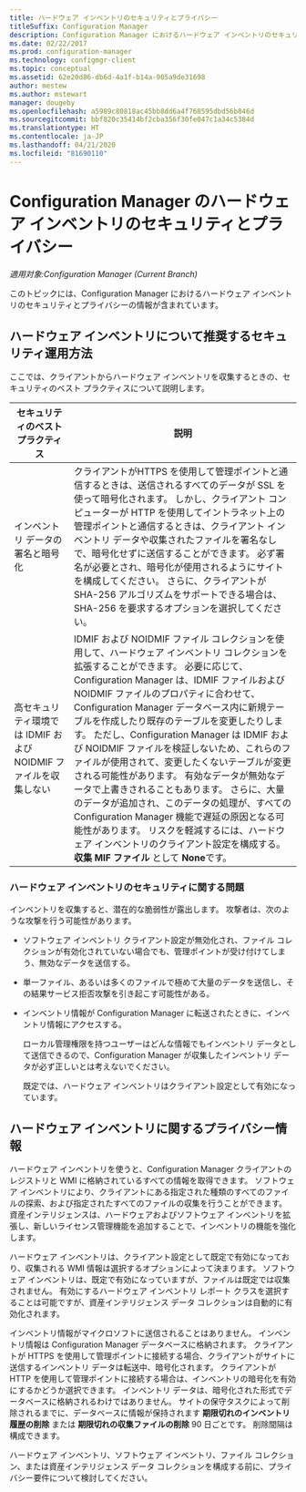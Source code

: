 ```yaml
---
title: ハードウェア インベントリのセキュリティとプライバシー
titleSuffix: Configuration Manager
description: Configuration Manager におけるハードウェア インベントリのセキュリティとプライバシーの情報を取得します。
ms.date: 02/22/2017
ms.prod: configuration-manager
ms.technology: configmgr-client
ms.topic: conceptual
ms.assetid: 62e20d86-db6d-4a1f-b14a-905a9de31698
author: mestew
ms.author: mstewart
manager: dougeby
ms.openlocfilehash: a5989c80818ac45bb8dd6a4f768595dbd56b846d
ms.sourcegitcommit: bbf820c35414bf2cba356f30fe047c1a34c5384d
ms.translationtype: HT
ms.contentlocale: ja-JP
ms.lasthandoff: 04/21/2020
ms.locfileid: "81690110"
---
```

# <a name="security-and-privacy-for-hardware-inventory-in-configuration-manager"></a>Configuration Manager のハードウェア インベントリのセキュリティとプライバシー

*適用対象:Configuration Manager (Current Branch)*

このトピックには、Configuration Manager におけるハードウェア インベントリのセキュリティとプライバシーの情報が含まれています。  

##  <a name="security-best-practices-for-hardware-inventory"></a><a name="BKMK_Security_HardwareInventory"></a> ハードウェア インベントリについて推奨するセキュリティ運用方法  
 ここでは、クライアントからハードウェア インベントリを収集するときの、セキュリティのベスト プラクティスについて説明します。  

|セキュリティのベスト プラクティス|説明|  
|----------------------------|----------------------|  
|インベントリ データの署名と暗号化|クライアントがHTTPS を使用して管理ポイントと通信するときは、送信されるすべてのデータが SSL を使って暗号化されます。 しかし、クライアント コンピューターが HTTP を使用してイントラネット上の管理ポイントと通信するときは、クライアント インベントリ データや収集されたファイルを署名なしで、暗号化せずに送信することができます。 必ず署名が必要とされ、暗号化が使用されるようにサイトを構成してください。 さらに、クライアントが SHA-256 アルゴリズムをサポートできる場合は、SHA-256 を要求するオプションを選択してください。|  
|高セキュリティ環境では IDMIF および NOIDMIF ファイルを収集しない|IDMIF および NOIDMIF ファイル コレクションを使用して、ハードウェア インベントリ コレクションを拡張することができます。 必要に応じて、Configuration Manager は、IDMIF ファイルおよび NOIDMIF ファイルのプロパティに合わせて、Configuration Manager データベース内に新規テーブルを作成したり既存のテーブルを変更したりします。 ただし、Configuration Manager は IDMIF および NOIDMIF ファイルを検証しないため、これらのファイルが使用されて、変更したくないテーブルが変更される可能性があります。 有効なデータが無効なデータで上書きされることもあります。 さらに、大量のデータが追加され、このデータの処理が、すべての Configuration Manager 機能で遅延の原因となる可能性があります。 リスクを軽減するには、ハードウェア インベントリのクライアント設定を構成する。 **収集 MIF ファイル** として **None**です。|  

### <a name="security-issues-for-hardware-inventory"></a>ハードウェア インベントリのセキュリティに関する問題  
 インベントリを収集すると、潜在的な脆弱性が露出します。 攻撃者は、次のような攻撃を行う可能性があります。  

- ソフトウェア インベントリ クライアント設定が無効化され、ファイル コレクションが有効化されていない場合でも、管理ポイントが受け付けてしまう、無効なデータを送信する。  

- 単一ファイル、あるいは多くのファイルで極めて大量のデータを送信し、その結果サービス拒否攻撃を引き起こす可能性がある。  

- インベントリ情報が Configuration Manager に転送されたときに、インベントリ情報にアクセスする。  

  ローカル管理権限を持つユーザーはどんな情報でもインベントリ データとして送信できるので、Configuration Manager が収集したインベントリ データが必ず正しいとは考えないでください。  

  既定では、ハードウェア インベントリはクライアント設定として有効になっています。  

##  <a name="privacy-information-for-hardware-inventory"></a><a name="BKMK_Privacy_HardwareInventory"></a> ハードウェア インベントリに関するプライバシー情報  
 ハードウェア インベントリを使うと、Configuration Manager クライアントのレジストリと WMI に格納されているすべての情報を取得できます。 ソフトウェア インベントリにより、クライアントにある指定された種類のすべてのファイルの探索、および指定されたすべてのファイルの収集を行うことができます。 資産インテリジェンスは、ハードウェアおよびソフトウェア インベントリを拡張し、新しいライセンス管理機能を追加することで、インベントリの機能を強化します。  

 ハードウェア インベントリは、クライアント設定として既定で有効になっており、収集される WMI 情報は選択するオプションによって決まります。 ソフトウェア インベントリは、既定で有効になっていますが、ファイルは既定では収集されません。 有効にするハードウェア インベントリ レポート クラスを選択することは可能ですが、資産インテリジェンス データ コレクションは自動的に有効化されます。  

 インベントリ情報がマイクロソフトに送信されることはありません。 インベントリ情報は Configuration Manager データベースに格納されます。 クライアントが HTTPS を使用して管理ポイントに接続する場合、クライアントがサイトに送信するインベントリ データは転送中、暗号化されます。 クライアントが HTTP を使用して管理ポイントに接続する場合は、インベントリの暗号化を有効にするかどうか選択できます。 インベントリ データは、暗号化された形式でデータベースに格納されるわけではありません。 サイトの保守タスクによって削除されるまでに、データベースに情報が保持されます **期限切れのインベントリ履歴の削除** または **期限切れの収集ファイルの削除** 90 日ごとです。 削除間隔は構成できます。  

 ハードウェア インベントリ、ソフトウェア インベントリ、ファイル コレクション、または資産インテリジェンス データ コレクションを構成する前に、プライバシー要件について検討してください。  
